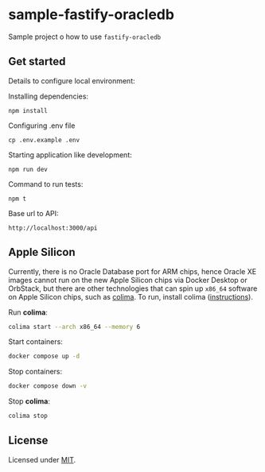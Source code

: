 # sample-fastify-oracledb

Sample project o how to use `fastify-oracledb`


## Get started

Details to configure local environment:

Installing dependencies:

```shell
npm install
```

Configuring .env file

```shell
cp .env.example .env
```

Starting application like development:

```shell
npm run dev
```

Command to run tests:

```shell
npm t
```

Base url to API:
```
http://localhost:3000/api
```

## Apple Silicon

Currently, there is no Oracle Database port for ARM chips, hence Oracle XE images cannot run on the new Apple Silicon chips via Docker Desktop or OrbStack, but there are other technologies that can spin up `x86_64` software on Apple Silicon chips, such as [colima](https://github.com/abiosoft/colima). To run, install colima ([instructions](https://github.com/abiosoft/colima#installation)).

Run **colima**:
```sh
colima start --arch x86_64 --memory 6
```

Start containers:
```sh
docker compose up -d
```

Stop containers:
```sh
docker compose down -v
```

Stop **colima**:
```sh
colima stop
```

## License

Licensed under [MIT](./LICENSE).
